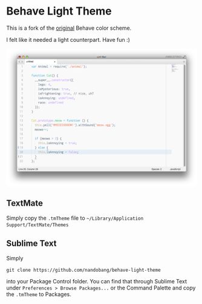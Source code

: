 # Behave Light Theme

This is a fork of the [original](https://github.com/fnky/behave-theme) Behave color scheme.

I felt like it needed a light counterpart. Have fun :)

![Behave in Action](screenshots/behave-preview-js.png "")

## TextMate

Simply copy the `.tmTheme` file to `~/Library/Application Support/TextMate/Themes`

## Sublime Text

Simply

    git clone https://github.com/nandobang/behave-light-theme

into your Package Control folder. You can find that through Sublime Text under `Preferences > Browse Packages...` or the Command Palette and copy the `.tmTheme` to Packages.
